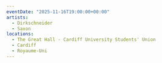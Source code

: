 ```yaml
---
eventDate: "2025-11-16T19:00:00+00:00"
artists:
  - Dirkschneider
  - Saxon
locations:
  - The Great Hall - Cardiff University Students' Union
  - Cardiff
  - Royaume-Uni
---
```


